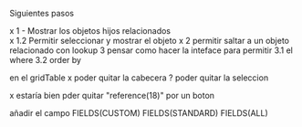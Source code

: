 Siguientes pasos

x 1 - Mostrar los objetos hijos relacionados  
x 1.2 Permitir seleccionar y mostrar el objeto
x 2 permitir saltar a un objeto relacionado con lookup
3 pensar como hacer la inteface para permitir
3.1 el where
3.2 order by

en el gridTable
x poder quitar la cabecera
? poder quitar la seleccion

x estaría bien pder quitar "reference(18)" por un boton

añadir el campo FIELDS(CUSTOM) FIELDS(STANDARD) FIELDS(ALL)
